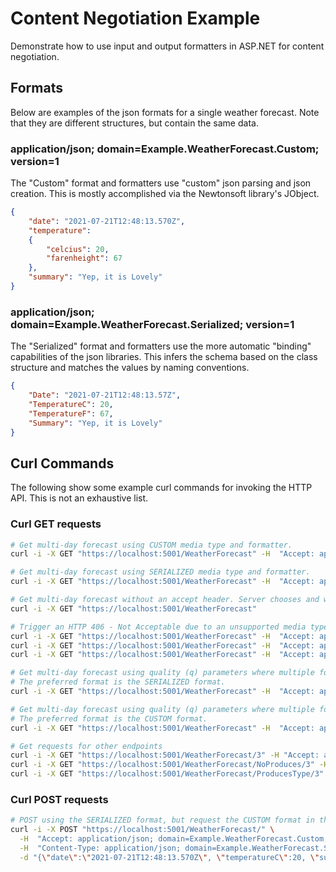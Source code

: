 ﻿# Content Negotiation Example

Demonstrate how to use input and output formatters in ASP.NET for content negotiation.


## Formats

Below are examples of the json formats for a single weather forecast.
Note that they are different structures, but contain the same data.

### application/json; domain=Example.WeatherForecast.Custom; version=1

The "Custom" format and formatters use "custom" json parsing and json creation.
This is mostly accomplished via the Newtonsoft library's JObject.

```json
{
	"date": "2021-07-21T12:48:13.570Z",
	"temperature":
	{
		"celcius": 20,
		"farenheight": 67
	},
	"summary": "Yep, it is Lovely"
}
```

### application/json; domain=Example.WeatherForecast.Serialized; version=1

The "Serialized" format and formatters use the more automatic "binding" capabilities
of the json libraries. This infers the schema based on the class structure and matches
the values by naming conventions.

```json
{
	"Date": "2021-07-21T12:48:13.57Z",
	"TemperatureC": 20,
	"TemperatureF": 67,
	"Summary": "Yep, it is Lovely"
}
```


## Curl Commands

The following show some example curl commands for invoking the HTTP API. This is not 
an exhaustive list.

### Curl GET requests

```bash
# Get multi-day forecast using CUSTOM media type and formatter.
curl -i -X GET "https://localhost:5001/WeatherForecast" -H  "Accept: application/json;domain=Example.WeatherForecastCollection.Custom;version=1"

# Get multi-day forecast using SERIALIZED media type and formatter.
curl -i -X GET "https://localhost:5001/WeatherForecast" -H  "Accept: application/json;domain=Example.WeatherForecastCollection.Serialized;version=1"

# Get multi-day forecast without an accept header. Server chooses and will return CUSTOM format because it is the first registered formatter
curl -i -X GET "https://localhost:5001/WeatherForecast"

# Trigger an HTTP 406 - Not Acceptable due to an unsupported media type.
curl -i -X GET "https://localhost:5001/WeatherForecast" -H  "Accept: application/xml"
curl -i -X GET "https://localhost:5001/WeatherForecast" -H  "Accept: application/json;domain=Example.Foo;"
curl -i -X GET "https://localhost:5001/WeatherForecast" -H  "Accept: application/json;domain=Example.WeatherForecastCollection.Serialized;version=2"

# Get multi-day forecast using quality (q) parameters where multiple formatters are supported.
# The preferred format is the SERIALIZED format.
curl -i -X GET "https://localhost:5001/WeatherForecast" -H  "Accept: application/json;domain=Example.WeatherForecastCollection.Custom;version=1;q=0.1, application/json;domain=Example.WeatherForecastCollection.Serialized;version=1;q=0.9"

# Get multi-day forecast using quality (q) parameters where multiple formatters are supported.
# The preferred format is the CUSTOM format.
curl -i -X GET "https://localhost:5001/WeatherForecast" -H  "Accept: application/json;domain=Example.WeatherForecastCollection.Custom;version=1;q=0.9, application/json;domain=Example.WeatherForecastCollection.Serialized;version=1;q=0.1"

# Get requests for other endpoints
curl -i -X GET "https://localhost:5001/WeatherForecast/3" -H "Accept: application/json;domain=Example.WeatherForecast;version=1"
curl -i -X GET "https://localhost:5001/WeatherForecast/NoProduces/3" -H "Accept: application/json; domain=Example.WeatherForecast; version=1, */*;q=0.1"
curl -i -X GET "https://localhost:5001/WeatherForecast/ProducesType/3" -H "Accept: application/json; domain=Example.WeatherForecast; version=1"

```

### Curl POST requests

```bash
# POST using the SERIALIZED format, but request the CUSTOM format in the response.
curl -i -X POST "https://localhost:5001/WeatherForecast/" \
  -H  "Accept: application/json; domain=Example.WeatherForecast.Custom; version=1" \
  -H  "Content-Type: application/json; domain=Example.WeatherForecast.Serialized; version=1" \
  -d "{\"date\":\"2021-07-21T12:48:13.570Z\", \"temperatureC\":20, \"summary\":\"Lovely\" }"
```

